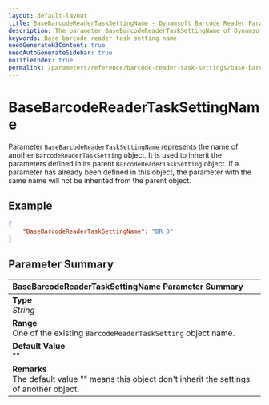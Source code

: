 ```yaml
---
layout: default-layout
title: BaseBarcodeReaderTaskSettingName - Dynamsoft Barcode Reader Parameters
description: The parameter BaseBarcodeReaderTaskSettingName of Dynamsoft Barcode Reader defines the name of base BarcodeReaderTaskSetting.
keywords: Base barcode reader task setting name
needGenerateH3Content: true
needAutoGenerateSidebar: true
noTitleIndex: true
permalink: /parameters/reference/barcode-reader-task-settings/base-barcode-reader-task-setting-name.html
---
```


#  BaseBarcodeReaderTaskSettingName

Parameter `BaseBarcodeReaderTaskSettingName` represents the name of another `BarcodeReaderTaskSetting` object. It is used to inherit the parameters defined in its parent `BarcodeReaderTaskSetting` object. If a parameter has already been defined in this object, the parameter with the same name will not be inherited from the parent object.

## Example

```json
{
    "BaseBarcodeReaderTaskSettingName": "BR_0"
}
```

## Parameter Summary

| BaseBarcodeReaderTaskSettingName Parameter Summary |
| :----------------------------------------- |
| **Type**<br>*String* |
| **Range**<br>One of the existing `BarcodeReaderTaskSetting` object name. |
| **Default Value**<br>"" |
| **Remarks**<br>The default value "" means this object don't inherit the settings of another object. |
